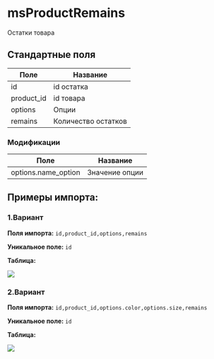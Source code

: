 # msProductRemains

Остатки товара

## Стандартные поля

| Поле       | Название            |
| ---------- | ------------------- |
| id         | id остатка          |
| product_id | id товара           |
| options    | Опции               |
| remains    | Количество остатков |

### Модификации

| Поле                | Название       |
| ------------------- | -------------- |
| options.name_option | Значение опции |

## Примеры импорта:

### 1.Вариант

**Поля импорта:** `id,product_id,options,remains`

**Уникальное поле:** `id`

**Таблица:**

![](https://file.modx.pro/files/9/f/5/9f5b5d30d94f6258825b6f5250ddd4bd.jpg)

### 2.Вариант

**Поля импорта:** `id,product_id,options.color,options.size,remains`

**Уникальное поле:** `id`

**Таблица:**

![](https://file.modx.pro/files/4/d/8/4d8e757c7369996cdeb441d0f35ed7aa.jpg)
